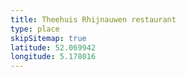 ```yaml
---
title: Theehuis Rhijnauwen restaurant
type: place
skipSitemap: true
latitude: 52.069942
longitude: 5.178016
---
```

